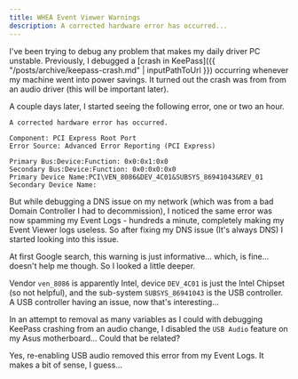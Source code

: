 ```yaml
---
title: WHEA Event Viewer Warnings
description: A corrected hardware error has occurred...
---
```


I've been trying to debug any problem that makes my daily driver PC unstable. Previously, I debugged a [crash in KeePass]({{ "/posts/archive/keepass-crash.md" | inputPathToUrl }}) occurring whenever my machine went into power savings. It turned out the crash was from from an audio driver (this will be important later).

A couple days later, I started seeing the following error, one or two an hour.

```
A corrected hardware error has occurred.

Component: PCI Express Root Port
Error Source: Advanced Error Reporting (PCI Express)

Primary Bus:Device:Function: 0x0:0x1:0x0
Secondary Bus:Device:Function: 0x0:0x0:0x0
Primary Device Name:PCI\VEN_8086&DEV_4C01&SUBSYS_86941043&REV_01
Secondary Device Name:
```

But while debugging a DNS issue on my network (which was from a bad Domain Controller I had to decommission), I noticed the same error was now spamming my Event Logs - hundreds a minute, completely making my Event Viewer logs useless. So after fixing my DNS issue (It's always DNS) I started looking into this issue.

At first Google search, this warning is just informative... which, is fine... doesn't help me though. So I looked a little deeper.

Vendor `ven_8086` is apparently Intel, device `DEV_4C01` is just the Intel Chipset (so not helpful), and the sub-system `SUBSYS_86941043` is the USB controller. A USB controller having an issue, now that's interesting...

In an attempt to removal as many variables as I could with debugging KeePass crashing from an audio change, I disabled the `USB Audio` feature on my Asus motherboard... Could that be related?

Yes, re-enabling USB audio removed this error from my Event Logs. It makes a bit of sense, I guess...
